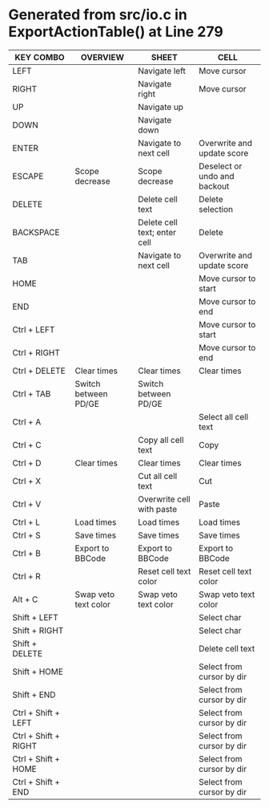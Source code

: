 # Generated from src/io.c in ExportActionTable() at Line 279

|                KEY COMBO |                     OVERVIEW |                        SHEET |                         CELL |
| ------------------------ | ---------------------------- | ---------------------------- | ---------------------------- |
|                     LEFT |                              |                Navigate left |                  Move cursor |
|                    RIGHT |                              |               Navigate right |                  Move cursor |
|                       UP |                              |                  Navigate up |                              |
|                     DOWN |                              |                Navigate down |                              |
|                    ENTER |                              |        Navigate to next cell |   Overwrite and update score |
|                   ESCAPE |               Scope decrease |               Scope decrease | Deselect or undo and backout |
|                   DELETE |                              |             Delete cell text |             Delete selection |
|                BACKSPACE |                              | Delete cell text; enter cell |                       Delete |
|                      TAB |                              |        Navigate to next cell |   Overwrite and update score |
|                     HOME |                              |                              |         Move cursor to start |
|                      END |                              |                              |           Move cursor to end |
|              Ctrl + LEFT |                              |                              |         Move cursor to start |
|             Ctrl + RIGHT |                              |                              |           Move cursor to end |
|            Ctrl + DELETE |                  Clear times |                  Clear times |                  Clear times |
|               Ctrl + TAB |         Switch between PD/GE |         Switch between PD/GE |                              |
|                 Ctrl + A |                              |                              |         Select all cell text |
|                 Ctrl + C |                              |           Copy all cell text |                         Copy |
|                 Ctrl + D |                  Clear times |                  Clear times |                  Clear times |
|                 Ctrl + X |                              |            Cut all cell text |                          Cut |
|                 Ctrl + V |                              |    Overwrite cell with paste |                        Paste |
|                 Ctrl + L |                   Load times |                   Load times |                   Load times |
|                 Ctrl + S |                   Save times |                   Save times |                   Save times |
|                 Ctrl + B |             Export to BBCode |             Export to BBCode |             Export to BBCode |
|                 Ctrl + R |                              |        Reset cell text color |        Reset cell text color |
|                  Alt + C |         Swap veto text color |         Swap veto text color |         Swap veto text color |
|             Shift + LEFT |                              |                              |                  Select char |
|            Shift + RIGHT |                              |                              |                  Select char |
|           Shift + DELETE |                              |                              |             Delete cell text |
|             Shift + HOME |                              |                              |    Select from cursor by dir |
|              Shift + END |                              |                              |    Select from cursor by dir |
|      Ctrl + Shift + LEFT |                              |                              |    Select from cursor by dir |
|     Ctrl + Shift + RIGHT |                              |                              |    Select from cursor by dir |
|      Ctrl + Shift + HOME |                              |                              |    Select from cursor by dir |
|       Ctrl + Shift + END |                              |                              |    Select from cursor by dir |
